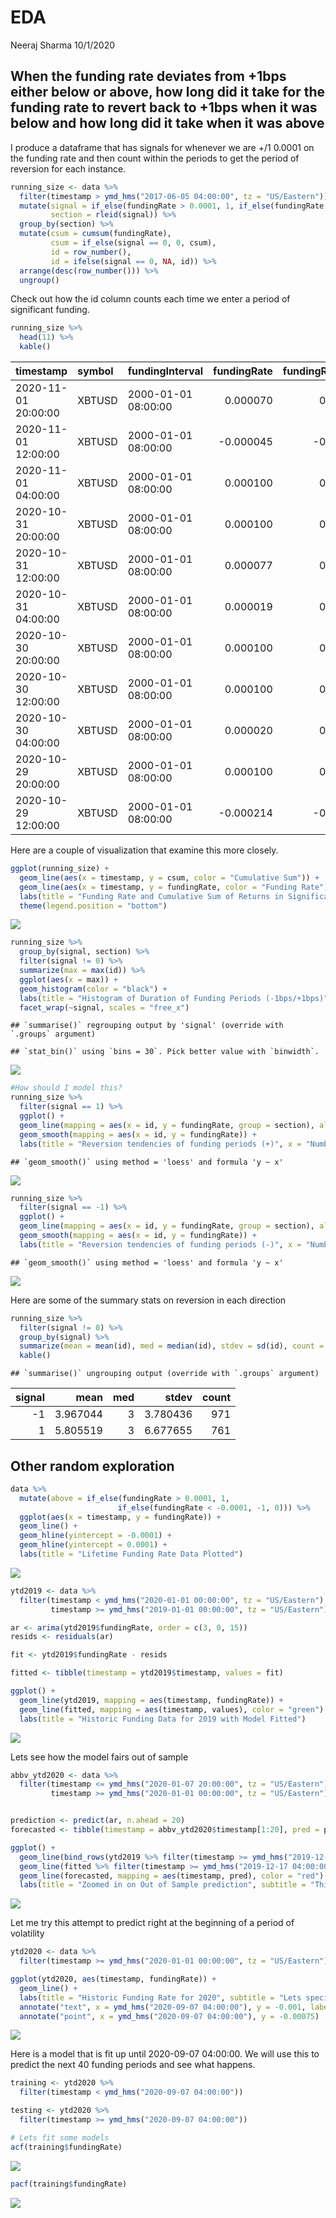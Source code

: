 EDA
================
Neeraj Sharma
10/1/2020

## When the funding rate deviates from +1bps either below or above, how long did it take for the funding rate to revert back to +1bps when it was below and how long did it take when it was above

I produce a dataframe that has signals for whenever we are +/1 0.0001 on
the funding rate and then count within the periods to get the period of
reversion for each instance.

``` r
running_size <- data %>%
  filter(timestamp > ymd_hms("2017-06-05 04:00:00", tz = "US/Eastern")) %>%
  mutate(signal = if_else(fundingRate > 0.0001, 1, if_else(fundingRate < -0.0001, -1, 0)),
         section = rleid(signal)) %>%
  group_by(section) %>%
  mutate(csum = cumsum(fundingRate),
         csum = if_else(signal == 0, 0, csum),
         id = row_number(),
         id = ifelse(signal == 0, NA, id)) %>%
  arrange(desc(row_number())) %>%
  ungroup()
```

Check out how the id column counts each time we enter a period of
significant funding.

``` r
running_size %>%
  head(11) %>%
  kable()
```

| timestamp           | symbol | fundingInterval     | fundingRate | fundingRateDaily | signal | section |       csum | id |
| :------------------ | :----- | :------------------ | ----------: | ---------------: | -----: | ------: | ---------: | -: |
| 2020-11-01 20:00:00 | XBTUSD | 2000-01-01 08:00:00 |    0.000070 |         0.000210 |      0 |     929 |   0.000000 | NA |
| 2020-11-01 12:00:00 | XBTUSD | 2000-01-01 08:00:00 |  \-0.000045 |       \-0.000135 |      0 |     929 |   0.000000 | NA |
| 2020-11-01 04:00:00 | XBTUSD | 2000-01-01 08:00:00 |    0.000100 |         0.000300 |      0 |     929 |   0.000000 | NA |
| 2020-10-31 20:00:00 | XBTUSD | 2000-01-01 08:00:00 |    0.000100 |         0.000300 |      0 |     929 |   0.000000 | NA |
| 2020-10-31 12:00:00 | XBTUSD | 2000-01-01 08:00:00 |    0.000077 |         0.000231 |      0 |     929 |   0.000000 | NA |
| 2020-10-31 04:00:00 | XBTUSD | 2000-01-01 08:00:00 |    0.000019 |         0.000057 |      0 |     929 |   0.000000 | NA |
| 2020-10-30 20:00:00 | XBTUSD | 2000-01-01 08:00:00 |    0.000100 |         0.000300 |      0 |     929 |   0.000000 | NA |
| 2020-10-30 12:00:00 | XBTUSD | 2000-01-01 08:00:00 |    0.000100 |         0.000300 |      0 |     929 |   0.000000 | NA |
| 2020-10-30 04:00:00 | XBTUSD | 2000-01-01 08:00:00 |    0.000020 |         0.000060 |      0 |     929 |   0.000000 | NA |
| 2020-10-29 20:00:00 | XBTUSD | 2000-01-01 08:00:00 |    0.000100 |         0.000300 |      0 |     929 |   0.000000 | NA |
| 2020-10-29 12:00:00 | XBTUSD | 2000-01-01 08:00:00 |  \-0.000214 |       \-0.000642 |    \-1 |     928 | \-0.000214 |  1 |

Here are a couple of visualization that examine this more closely.

``` r
ggplot(running_size) + 
  geom_line(aes(x = timestamp, y = csum, color = "Cumulative Sum")) + 
  geom_line(aes(x = timestamp, y = fundingRate, color = "Funding Rate")) + 
  labs(title = "Funding Rate and Cumulative Sum of Returns in Significant Funding Periods", x = "Time", y = "Returns", color = "") +
  theme(legend.position = "bottom")
```

![](EDA_files/figure-gfm/unnamed-chunk-3-1.png)<!-- -->

``` r
running_size %>%
  group_by(signal, section) %>%
  filter(signal != 0) %>%
  summarize(max = max(id)) %>%
  ggplot(aes(x = max)) + 
  geom_histogram(color = "black") + 
  labs(title = "Histogram of Duration of Funding Periods (-1bps/+1bps)") + 
  facet_wrap(~signal, scales = "free_x")
```

    ## `summarise()` regrouping output by 'signal' (override with `.groups` argument)

    ## `stat_bin()` using `bins = 30`. Pick better value with `binwidth`.

![](EDA_files/figure-gfm/unnamed-chunk-3-2.png)<!-- -->

``` r
#How should I model this?
running_size %>%
  filter(signal == 1) %>%
  ggplot() + 
  geom_line(mapping = aes(x = id, y = fundingRate, group = section), alpha = 0.3) + 
  geom_smooth(mapping = aes(x = id, y = fundingRate)) +
  labs(title = "Reversion tendencies of funding periods (+)", x = "Number of funding intervals")
```

    ## `geom_smooth()` using method = 'loess' and formula 'y ~ x'

![](EDA_files/figure-gfm/unnamed-chunk-3-3.png)<!-- -->

``` r
running_size %>%
  filter(signal == -1) %>%
  ggplot() + 
  geom_line(mapping = aes(x = id, y = fundingRate, group = section), alpha = 0.3) + 
  geom_smooth(mapping = aes(x = id, y = fundingRate)) +
  labs(title = "Reversion tendencies of funding periods (-)", x = "Number of funding intervals")
```

    ## `geom_smooth()` using method = 'loess' and formula 'y ~ x'

![](EDA_files/figure-gfm/unnamed-chunk-3-4.png)<!-- -->

Here are some of the summary stats on reversion in each direction

``` r
running_size %>%
  filter(signal != 0) %>%
  group_by(signal) %>%
  summarize(mean = mean(id), med = median(id), stdev = sd(id), count = n()) %>%
  kable()
```

    ## `summarise()` ungrouping output (override with `.groups` argument)

| signal |     mean | med |    stdev | count |
| -----: | -------: | --: | -------: | ----: |
|    \-1 | 3.967044 |   3 | 3.780436 |   971 |
|      1 | 5.805519 |   3 | 6.677655 |   761 |

## Other random exploration

``` r
data %>%
  mutate(above = if_else(fundingRate > 0.0001, 1, 
                        if_else(fundingRate < -0.0001, -1, 0))) %>%
  ggplot(aes(x = timestamp, y = fundingRate)) + 
  geom_line() + 
  geom_hline(yintercept = -0.0001) + 
  geom_hline(yintercept = 0.0001) + 
  labs(title = "Lifetime Funding Rate Data Plotted") 
```

![](EDA_files/figure-gfm/unnamed-chunk-5-1.png)<!-- -->

``` r
ytd2019 <- data %>%
  filter(timestamp < ymd_hms("2020-01-01 00:00:00", tz = "US/Eastern"),
         timestamp >= ymd_hms("2019-01-01 00:00:00", tz = "US/Eastern"))

ar <- arima(ytd2019$fundingRate, order = c(3, 0, 15))
resids <- residuals(ar)

fit <- ytd2019$fundingRate - resids

fitted <- tibble(timestamp = ytd2019$timestamp, values = fit)

ggplot() + 
  geom_line(ytd2019, mapping = aes(timestamp, fundingRate)) + 
  geom_line(fitted, mapping = aes(timestamp, values), color = "green") + 
  labs(title = "Historic Funding Data for 2019 with Model Fitted")
```

![](EDA_files/figure-gfm/unnamed-chunk-6-1.png)<!-- -->

Lets see how the model fairs out of sample

``` r
abbv_ytd2020 <- data %>%
  filter(timestamp <= ymd_hms("2020-01-07 20:00:00", tz = "US/Eastern"),
         timestamp >= ymd_hms("2020-01-01 00:00:00", tz = "US/Eastern"))


prediction <- predict(ar, n.ahead = 20)
forecasted <- tibble(timestamp = abbv_ytd2020$timestamp[1:20], pred = prediction[["pred"]] %>% as.numeric())

ggplot() + 
  geom_line(bind_rows(ytd2019 %>% filter(timestamp >= ymd_hms("2019-12-17 04:00:00", tz = "US/Eastern")), abbv_ytd2020), mapping = aes(timestamp, fundingRate)) + 
  geom_line(fitted %>% filter(timestamp >= ymd_hms("2019-12-17 04:00:00", tz = "US/Eastern")), mapping = aes(timestamp, values), color = "green") + 
  geom_line(forecasted, mapping = aes(timestamp, pred), color = "red") + 
  labs(title = "Zoomed in on Out of Sample prediction", subtitle = "This is not interesting because I don't have volatility. Need to pick a better sample.")
```

![](EDA_files/figure-gfm/unnamed-chunk-7-1.png)<!-- -->

Let me try this attempt to predict right at the beginning of a period of
volatility

``` r
ytd2020 <- data %>%
  filter(timestamp >= ymd_hms("2020-01-01 00:00:00", tz = "US/Eastern"))

ggplot(ytd2020, aes(timestamp, fundingRate)) + 
  geom_line() + 
  labs(title = "Historic Funding Rate for 2020", subtitle = "Lets specifically analyze the period beginning on 2020-09-07 04:00:00") + 
  annotate("text", x = ymd_hms("2020-09-07 04:00:00"), y = -0.001, label = "2020-09-07 04:00:00") + 
  annotate("point", x = ymd_hms("2020-09-07 04:00:00"), y = -0.00075)
```

![](EDA_files/figure-gfm/unnamed-chunk-8-1.png)<!-- -->

Here is a model that is fit up until 2020-09-07 04:00:00. We will use
this to predict the next 40 funding periods and see what happens.

``` r
training <- ytd2020 %>%
  filter(timestamp < ymd_hms("2020-09-07 04:00:00"))

testing <- ytd2020 %>%
  filter(timestamp >= ymd_hms("2020-09-07 04:00:00"))

# Lets fit some models
acf(training$fundingRate)
```

![](EDA_files/figure-gfm/unnamed-chunk-9-1.png)<!-- -->

``` r
pacf(training$fundingRate)
```

![](EDA_files/figure-gfm/unnamed-chunk-9-2.png)<!-- -->
